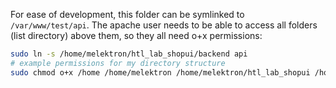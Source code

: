 For ease of development, this folder can be symlinked to ```/var/www/test/api```. The apache user needs to be able to access all folders (list directory) above them, so they all need o+x permissions:

```bash
sudo ln -s /home/melektron/htl_lab_shopui/backend api
# example permissions for my directory structure
sudo chmod o+x /home /home/melektron /home/melektron/htl_lab_shopui /home/melektron/htl_lab_shopui/backend
```